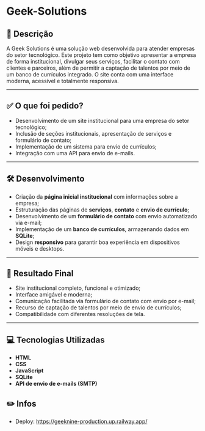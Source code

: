 # Geek-Solutions

## 📌 Descrição

A Geek Solutions é uma solução web desenvolvida para atender empresas do setor tecnológico. Este projeto tem como objetivo apresentar a empresa de forma institucional, divulgar seus serviços, facilitar o contato com clientes e parceiros, além de permitir a captação de talentos por meio de um banco de currículos integrado. O site conta com uma interface moderna, acessível e totalmente responsiva.

---

## ✅ O que foi pedido?

- Desenvolvimento de um site institucional para uma empresa do setor tecnológico;
- Inclusão de seções institucionais, apresentação de serviços e formulário de contato;
- Implementação de um sistema para envio de currículos;
- Integração com uma API para envio de e-mails.

---

## 🛠️ Desenvolvimento

- Criação da **página inicial institucional** com informações sobre a empresa;
- Estruturação das páginas de **serviços**, **contato** e **envio de currículo**;
- Desenvolvimento de um **formulário de contato** com envio automatizado via e-mail;
- Implementação de um **banco de currículos**, armazenando dados em **SQLite**;
- Design **responsivo** para garantir boa experiência em dispositivos móveis e desktops.

---

## 🚀 Resultado Final

- Site institucional completo, funcional e otimizado;
- Interface amigável e moderna;
- Comunicação facilitada via formulário de contato com envio por e-mail;
- Recurso de captação de talentos por meio de envio de currículos;
- Compatibilidade com diferentes resoluções de tela.

---

## 💻 Tecnologias Utilizadas

- **HTML**
- **CSS**
- **JavaScript**
- **SQLite**
- **API de envio de e-mails (SMTP)**

## ✏️ Infos
- Deploy: https://geeknine-production.up.railway.app/
